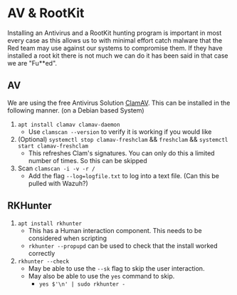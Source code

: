 # AV & RootKit
Installing an Antivirus and a RootKit hunting program is important in most every case as this allows us to with minimal effort catch malware that the Red team may use against our systems to compromise them. If they have installed a root kit there is not much we can do it has been said in that case we are "Fu**ed". 

## AV 
We are using the free Antivirus Solution [ClamAV](https://www.clamav.net/). This can be installed in the following manner. (on a Debian based System)
1. ```apt install clamav clamav-daemon```
   * Use ```clamscan --version``` to verify it is working if you would like 
2. (Optional) ```systemctl stop clamav-freshclam``` && ```freshclam``` && ```systemctl start clamav-freshclam```
   * This refreshes Clam's signatures. You can only do this a limited number of times. So this can be skipped
3. Scan ```clamscan -i -v -r /```
   * Add the flag ```--log=logfile.txt``` to log into a text file. (Can this be pulled with Wazuh?)


## RKHunter
1. ```apt install rkhunter```
   * This has a Human interaction component. This needs to be considered when scripting
   * ```rkhunter --propupd``` can be used to check that the install worked correctly
2. ```rkhunter --check```
   * May be able to use the ```--sk``` flag to skip the user interaction. 
   * May also be able to use the ```yes``` command to skip. 
     * ```yes $'\n' | sudo rkhunter -``` 
